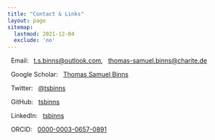 ```yaml
---
title: "Contact & Links"
layout: page
sitemap:
  lastmod: 2021-12-04
  exclude: 'no'
---
```


<i class="fas fa-envelope"></i> &nbsp; Email: &nbsp; <a href="mailto:t.s.binns@outlook.com" target="_blank">t.s.binns@outlook.com</a>, &nbsp; <a href="mailto:thomas-samuel.binns@charite.de" target="_blank">thomas-samuel.binns@charite.de</a>

<i class="fab fa-google"></i>   &nbsp; Google Scholar: &nbsp; <a href="https://scholar.google.co.uk/citations?user=S8yDxUEAAAAJ" target="_blank">Thomas Samuel Binns</a>

<i class="fab fa-twitter"></i>  &nbsp; Twitter: &nbsp; <a href="https://twitter.com/tsbinns" target="_blank">@tsbinns</a>

<i class="fab fa-github"></i>   &nbsp; GitHub: &nbsp; <a href="https://github.com/tsbinns" target="_blank">tsbinns</a>

<i class="fab fa-linkedin"></i> &nbsp; LinkedIn: &nbsp; <a href="https://www.linkedin.com/in/tsbinns/" target="_blank">tsbinns</a>

<i class="fab fa-orcid"></i>    &nbsp; ORCID: &nbsp; <a href="https://orcid.org/0000-0003-0657-0891" target="_blank">0000-0003-0657-0891</a>
